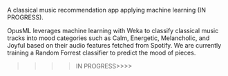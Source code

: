 A classical music recommendation app applying machine learning (IN PROGRESS).

OpusML leverages machine learning with Weka to classify classical music tracks into mood categories such as Calm, Energetic, Melancholic, and Joyful based on their audio features fetched from Spotify.
We are currently training a Random Forrest classifier to predict the mood of pieces.

>>>>IN PROGRESS>>>>
